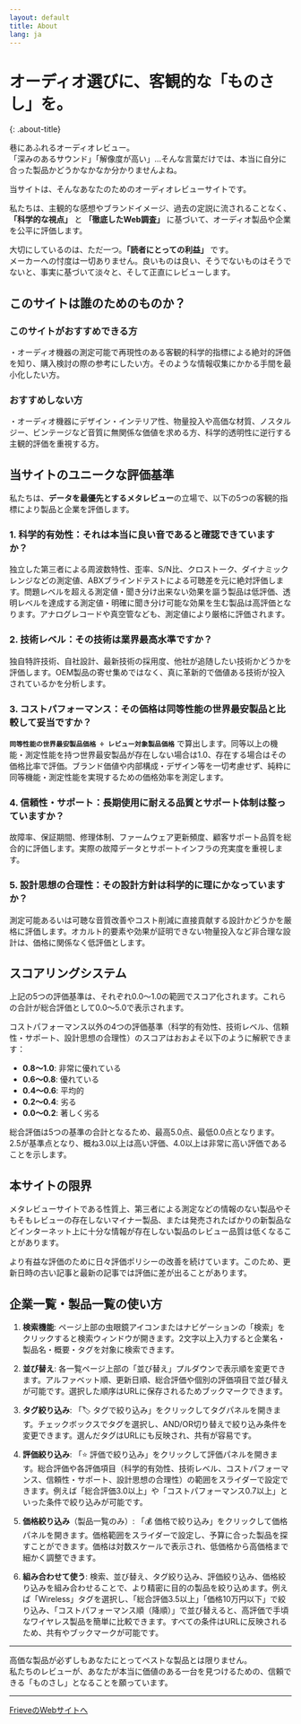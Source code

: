 ```yaml
---
layout: default
title: About
lang: ja
---
```


# オーディオ選びに、客観的な「ものさし」を。
{: .about-title}

巷にあふれるオーディオレビュー。  
「深みのあるサウンド」「解像度が高い」…そんな言葉だけでは、本当に自分に合った製品かどうかなかなか分かりませんよね。

当サイトは、そんなあなたのためのオーディオレビューサイトです。

私たちは、主観的な感想やブランドイメージ、過去の定説に流されることなく、**「科学的な視点」** と **「徹底したWeb調査」** に基づいて、オーディオ製品や企業を公平に評価します。

大切にしているのは、ただ一つ。**「読者にとっての利益」** です。  
メーカーへの忖度は一切ありません。良いものは良い、そうでないものはそうでないと、事実に基づいて淡々と、そして正直にレビューします。

## このサイトは誰のためのものか？

### このサイトがおすすめできる方
・オーディオ機器の測定可能で再現性のある客観的科学的指標による絶対的評価を知り、購入検討の際の参考にしたい方。そのような情報収集にかかる手間を最小化したい方。

### おすすめしない方
・オーディオ機器にデザイン・インテリア性、物量投入や高価な材質、ノスタルジー、ビンテージなど音質に無関係な価値を求める方、科学的透明性に逆行する主観的評価を重視する方。

## 当サイトのユニークな評価基準

私たちは、**データを最優先とするメタレビュー**の立場で、以下の5つの客観的指標により製品と企業を評価します。

### 1. 科学的有効性：それは本当に良い音であると確認できていますか？
独立した第三者による周波数特性、歪率、S/N比、クロストーク、ダイナミックレンジなどの測定値、ABXブラインドテストによる可聴差を元に絶対評価します。問題レベルを超える測定値・聞き分け出来ない効果を謳う製品は低評価、透明レベルを達成する測定値・明確に聞き分け可能な効果を生む製品は高評価となります。アナログレコードや真空管なども、測定値により厳格に評価されます。

### 2. 技術レベル：その技術は業界最高水準ですか？
独自特許技術、自社設計、最新技術の採用度、他社が追随したい技術かどうかを評価します。OEM製品の寄せ集めではなく、真に革新的で価値ある技術が投入されているかを分析します。

### 3. コストパフォーマンス：その価格は同等性能の世界最安製品と比較して妥当ですか？
**`同等性能の世界最安製品価格 ÷ レビュー対象製品価格`** で算出します。同等以上の機能・測定性能を持つ世界最安製品が存在しない場合は1.0、存在する場合はその価格比率で評価。ブランド価値や内部構成・デザイン等を一切考慮せず、純粋に同等機能・測定性能を実現するための価格効率を測定します。

### 4. 信頼性・サポート：長期使用に耐える品質とサポート体制は整っていますか？
故障率、保証期間、修理体制、ファームウェア更新頻度、顧客サポート品質を総合的に評価します。実際の故障データとサポートインフラの充実度を重視します。

### 5. 設計思想の合理性：その設計方針は科学的に理にかなっていますか？
測定可能あるいは可聴な音質改善やコスト削減に直接貢献する設計かどうかを厳格に評価します。オカルト的要素や効果が証明できない物量投入など非合理な設計は、価格に関係なく低評価とします。

## スコアリングシステム

上記の5つの評価基準は、それぞれ0.0～1.0の範囲でスコア化されます。これらの合計が総合評価として0.0～5.0で表示されます。

コストパフォーマンス以外の4つの評価基準（科学的有効性、技術レベル、信頼性・サポート、設計思想の合理性）のスコアはおおよそ以下のように解釈できます：
- **0.8～1.0**: 非常に優れている
- **0.6～0.8**: 優れている
- **0.4～0.6**: 平均的
- **0.2～0.4**: 劣る
- **0.0～0.2**: 著しく劣る

総合評価は5つの基準の合計となるため、最高5.0点、最低0.0点となります。
2.5が基準点となり、概ね3.0以上は高い評価、4.0以上は非常に高い評価であることを示します。

## 本サイトの限界

メタレビューサイトである性質上、第三者による測定などの情報のない製品やそもそもレビューの存在しないマイナー製品、または発売されたばかりの新製品などインターネット上に十分な情報が存在しない製品のレビュー品質は低くなることがあります。

より有益な評価のために日々評価ポリシーの改善を続けています。このため、更新日時の古い記事と最新の記事では評価に差が出ることがあります。

## 企業一覧・製品一覧の使い方

1. **検索機能**: ページ上部の虫眼鏡アイコンまたはナビゲーションの「検索」をクリックすると検索ウィンドウが開きます。2文字以上入力すると企業名・製品名・概要・タグを対象に検索できます。

2. **並び替え**: 各一覧ページ上部の「並び替え」プルダウンで表示順を変更できます。アルファベット順、更新日順、総合評価や個別の評価項目で並び替えが可能です。選択した順序はURLに保存されるためブックマークできます。

3. **タグ絞り込み**: 「🏷️ タグで絞り込み」をクリックしてタグパネルを開きます。チェックボックスでタグを選択し、AND/OR切り替えで絞り込み条件を変更できます。選んだタグはURLにも反映され、共有が容易です。

4. **評価絞り込み**: 「⭐ 評価で絞り込み」をクリックして評価パネルを開きます。総合評価や各評価項目（科学的有効性、技術レベル、コストパフォーマンス、信頼性・サポート、設計思想の合理性）の範囲をスライダーで設定できます。例えば「総合評価3.0以上」や「コストパフォーマンス0.7以上」といった条件で絞り込みが可能です。

5. **価格絞り込み**（製品一覧のみ）: 「💰 価格で絞り込み」をクリックして価格パネルを開きます。価格範囲をスライダーで設定し、予算に合った製品を探すことができます。価格は対数スケールで表示され、低価格から高価格まで細かく調整できます。

6. **組み合わせて使う**: 検索、並び替え、タグ絞り込み、評価絞り込み、価格絞り込みを組み合わせることで、より精密に目的の製品を絞り込めます。例えば「Wireless」タグを選択し、「総合評価3.5以上」「価格10万円以下」で絞り込み、「コストパフォーマンス順（降順）」で並び替えると、高評価で手頃なワイヤレス製品を簡単に比較できます。すべての条件はURLに反映されるため、共有やブックマークが可能です。

---

高価な製品が必ずしもあなたにとってベストな製品とは限りません。  
私たちのレビューが、あなたが本当に価値のある一台を見つけるための、信頼できる「ものさし」となることを願っています。

---

[FrieveのWebサイトへ](https://www.frieve.com)